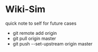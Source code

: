 # Wiki-Sim


quick note to self for future cases
* git remote add origin <url>
* git pull origin master
* git push --set-upstream origin master